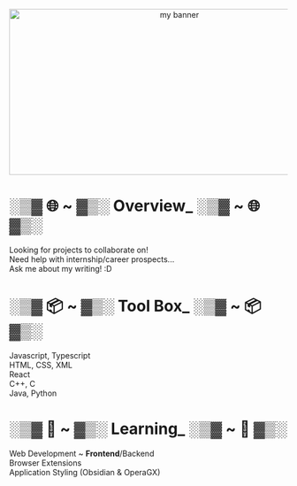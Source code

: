<p align="center">
<img width="600" height="300" src="https://github.com/wheatleyinabox/wheatleyinabox/assets/43763110/23064edd-4641-487c-8c15-e6af53206ed5" alt="my banner">
</p>
          
# ░▒▓ 🌐 ~ ▓▒░ Overview_ ░▒▓ ~ 🌐 ▓▒░  
Looking for projects to collaborate on!   
Need help with internship/career prospects...   
Ask me about my writing! :D     
# ░▒▓ 📦 ~ ▓▒░ Tool Box_ ░▒▓ ~ 📦 ▓▒░       
Javascript, Typescript   
HTML, CSS, XML   
React   
C++, C   
Java, Python   
# ░▒▓ 🌱 ~ ▓▒░ Learning_ ░▒▓ ~ 🌱 ▓▒░    
Web Development ~ **Frontend**/Backend   
Browser Extensions    
Application Styling (Obsidian & OperaGX)      
